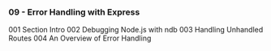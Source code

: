### 09 - Error Handling with Express

001 Section Intro
002 Debugging Node.js with ndb
003 Handling Unhandled Routes
004 An Overview of Error Handling